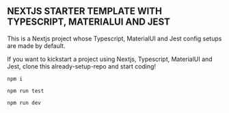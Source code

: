 ## NEXTJS STARTER TEMPLATE WITH TYPESCRIPT, MATERIALUI AND JEST

This is a Nextjs project whose Typescript, MaterialUI and Jest config setups are made by default.

If you want to kickstart a project using Nextjs, Typescript, MaterialUI and Jest, clone this already-setup-repo and start coding!

```
npm i
```

```
npm run test
```

```
npm run dev
```
